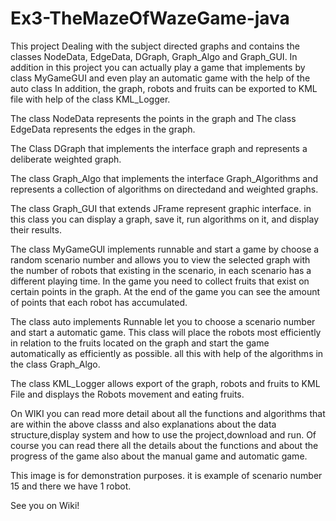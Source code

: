 # Ex3-TheMazeOfWazeGame-java


This project Dealing with the subject directed graphs and contains the classes NodeData, EdgeData, DGraph, Graph_Algo and Graph_GUI. In addition in this project you can actually play a game that implements by class MyGameGUI and even play an automatic game with the help of the auto class In addition, the graph, robots and fruits can be exported to KML file with help of the class KML_Logger.

The class NodeData represents the points in the graph and The class EdgeData represents the edges in the graph.

The Class DGraph that implements the interface graph and represents a deliberate weighted graph.

The class Graph_Algo that implements the interface Graph_Algorithms and represents a collection of algorithms on directedand and weighted graphs.

The class Graph_GUI that extends JFrame represent graphic interface. in this class you can display a graph, save it, run algorithms on it, and display their results.

The class MyGameGUI implements runnable and start a game by choose a random scenario number and allows you to view the selected graph with the number of robots that existing in the scenario, in each scenario has a different playing time. In the game you need to collect fruits that exist on certain points in the graph. At the end of the game you can see the amount of points that each robot has accumulated.

The class auto implements Runnable let you to choose a scenario number and start a automatic game. This class will place the robots most efficiently in relation to the fruits located on the graph and start the game automatically as efficiently as possible. all this with help of the algorithms in the class Graph_Algo.

The class KML_Logger allows export of the graph, robots and fruits to KML File and displays the Robots movement and eating fruits.

On WIKI you can read more detail about all the functions and algorithms that are within the above classs and also explanations about the data structure,display system and how to use the project,download and run. Of course you can read there all the details about the functions and about the progress of the game also about the manual game and automatic game.

This image is for demonstration purposes. it is example of scenario number 15 and there we have 1 robot.

See you on Wiki!
